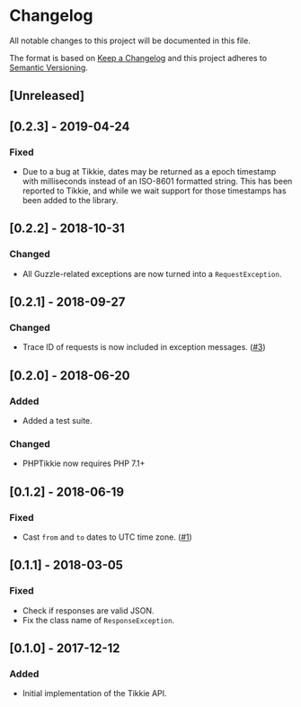 # Changelog
All notable changes to this project will be documented in this file.

The format is based on [Keep a Changelog](http://keepachangelog.com/en/1.0.0/)
and this project adheres to [Semantic Versioning](http://semver.org/spec/v2.0.0.html).

## [Unreleased]

## [0.2.3] - 2019-04-24
### Fixed
- Due to a bug at Tikkie, dates may be returned as a epoch timestamp with milliseconds instead of an ISO-8601 formatted string. This has been reported to Tikkie, and while we wait support for those timestamps has been added to the library. 

## [0.2.2] - 2018-10-31
### Changed
- All Guzzle-related exceptions are now turned into a `RequestException`.

## [0.2.1] - 2018-09-27
### Changed
- Trace ID of requests is now included in exception messages. ([#3](https://github.com/jarnovanleeuwen/php-tikkie/pull/3))

## [0.2.0] - 2018-06-20
### Added
- Added a test suite.

### Changed
- PHPTikkie now requires PHP 7.1+

## [0.1.2] - 2018-06-19
### Fixed
- Cast `from` and `to` dates to UTC time zone. ([#1](https://github.com/jarnovanleeuwen/php-tikkie/pull/1))

## [0.1.1] - 2018-03-05
### Fixed
- Check if responses are valid JSON.
- Fix the class name of `ResponseException`.

## [0.1.0] - 2017-12-12
### Added
- Initial implementation of the Tikkie API.
